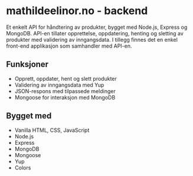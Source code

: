 # mathildeelinor.no - backend

Et enkelt API for håndtering av produkter, bygget med Node.js, Express og MongoDB. API-en tillater opprettelse, oppdatering, henting og sletting av produkter med validering av inngangsdata. I tillegg finnes det en enkel front-end applikasjon som samhandler med API-en.

## Funksjoner

- Opprett, oppdater, hent og slett produkter
- Validering av inngangsdata med Yup
- JSON-respons med tilpassede meldinger
- Mongoose for interaksjon med MongoDB

## Bygget med

- Vanilla HTML, CSS, JavaScript
- Node.js
- Express
- MongoDB
- Mongoose
- Yup
- Colors
